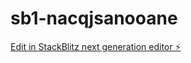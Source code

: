 # sb1-nacqjsanooane

[Edit in StackBlitz next generation editor ⚡️](https://stackblitz.com/~/github.com/anooane/sb1-nacqjsanooane)
